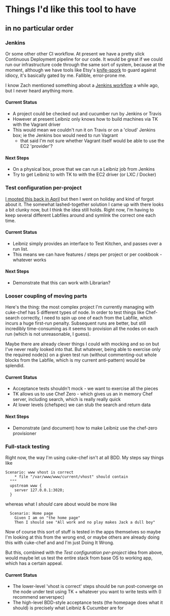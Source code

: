 # Things I'd like this tool to have
## in no particular order

### Jenkins

Or some other other CI workflow. At present we have a pretty slick Continuous Deployment pipeline for our code. It would be great if we could run our infrastructure code through the same sort of system, because at the moment, although we have tools like Etsy's [knife-spork](https://github.com/jonlives/knife-spork) to guard against idiocy, it's basically gated by me. Fallible, error-prone me.

I know Zach mentioned something about a [Jenkins workflow](https://github.com/Atalanta/cucumber-chef/issues/101) a while ago, but I never heard anything more.

#### Current Status

- A project could be checked out and cucumber run by Jenkins or Travis
- However at present Leibniz only knows how to build machines via TK with the Vagrant driver
- This would mean we couldn't run it on Travis or on a 'cloud' Jenkins box; ie the Jenkins box would need to run Vagrant
  - that said I'm not sure whether Vagrant itself would be able to use the EC2 'provider'?

#### Next Steps

- On a physical box, prove that we can run a Leibniz job from Jenkins
- Try to get Leibniz to with TK to with the EC2 driver (or LXC / Docker)

### Test configuration per-project

[I mooted this back in April](https://github.com/Atalanta/cucumber-chef/pull/117) but then I went on holiday and kind of forgot about it. The somewhat lashed-together solution I came up with there looks a bit clunky now, but I think the idea still holds. Right now, I'm having to keep several different Labfiles around and symlink the correct one each time.

#### Current Status

- Leibniz simply provides an interface to Test Kitchen, and passes over a run list.
- This means we can have features / steps per project or per cookbook - whatever works

#### Next Steps

- Demonstrate that this can work with Librarian?


### Looser coupling of moving parts

Here's the thing: the most complex project I'm currently managing with cuke-chef has 5 different types of node. In order to test things like Chef-search correctly, I need to spin up one of each from the Labfile, which incurs a huge first-run penalty. Subsequent runs are better, but still incredibly time-consuming as it seems to provision all the nodes on each run (which is not unreasonable, I guess).

Maybe there are already clever things I could with mocking and so on but I've never really looked into that. But whatever, being able to exercise only the required node(s) on a given test run (without commenting-out whole blocks from the Labfile, which is my current anti-pattern) would be splendid.

#### Current Status

- Acceptance tests shouldn't mock - we want to exercise all the pieces
- TK allows us to use Chef Zero - which gives us an in memory Chef server, including search, which is really really quick
- At lower levels (chefspec) we can stub the search and return data

#### Next Steps

- Demonstrate (and document) how to make Leibniz use the chef-zero provisioner

### Full-stack testing

Right now, the way I'm using cuke-chef isn't at all BDD. My steps say things like

```
Scenario: www vhost is correct
    * file "/var/www/www/current/vhost" should contain
  """
  upstream www {
    server 127.0.0.1:3020;
  }

```

whereas what I *should* care about would be more like

```
  Scenario: Home page
    Given I am on "the home page"
    Then I should see "All work and no play makes Jack a dull boy"
```

Now of course this sort of stuff is tested in the apps themselves so maybe I'm looking at this from the wrong end, or maybe others are already doing this with cuke-chef and and I'm just Doing It Wrong.

But this, combined with the *Test configuration per-project* idea from above, would maybe let us test the entire stack from base OS to working app, which has a certain appeal.

#### Current Status

- The lower-level 'vhost is correct' steps should be run post-converge on the node under test using TK + whatever you want to write tests with (I recommend serverspec)
- The high-level BDD-style acceptance tests (the homepage does what it should) is precisely what Leibniz & Cucumber are for
